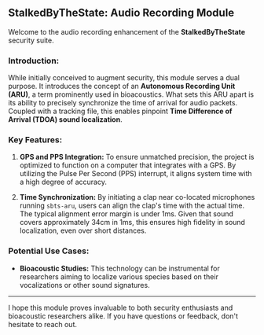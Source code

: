 ## StalkedByTheState: Audio Recording Module 

Welcome to the audio recording enhancement of the **StalkedByTheState** security suite.

### Introduction:
While initially conceived to augment security, this module serves a dual purpose. It introduces the concept of an **Autonomous Recording Unit (ARU)**, a term prominently used in bioacoustics. What sets this ARU apart is its ability to precisely synchronize the time of arrival for audio packets. Coupled with a tracking file, this enables pinpoint **Time Difference of Arrival (TDOA) sound localization**.

### Key Features:

1. **GPS and PPS Integration:** To ensure unmatched precision, the project is optimized to function on a computer that integrates with a GPS. By utilizing the Pulse Per Second (PPS) interrupt, it aligns system time with a high degree of accuracy.
   
2. **Time Synchronization:** By initiating a clap near co-located microphones running `sbts-aru`, users can align the clap's time with the actual time. The typical alignment error margin is under 1ms. Given that sound covers approximately 34cm in 1ms, this ensures high fidelity in sound localization, even over short distances.

### Potential Use Cases:
- **Bioacoustic Studies:** This technology can be instrumental for researchers aiming to localize various species based on their vocalizations or other sound signatures.

---

I hope this module proves invaluable to both security enthusiasts and bioacoustic researchers alike. If you have questions or feedback, don't hesitate to  reach out.
